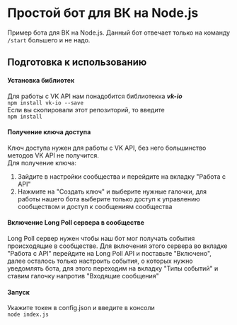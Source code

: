 Простой бот для ВК на Node.js
=
Пример бота для ВК на Node.js. Данный бот отвечает только на команду `/start` большего и не надо.

Подготовка к использованию
---
#### Установка библиотек
Для работы с VK API нам понадобится библиотекка **_vk-io_**<br>
`npm install vk-io --save`<br>
Если вы скопировали этот репозиторий, то введите <br>
`npm install`

#### Получение ключа доступа
Ключ доступа нужен для работы с VK API, без него большинство методов VK API не получится.
<br>
Для получение ключа:
1. Зайдите в настройки сообщества и перейдите на вкладку "Работа с API"
2. Нажмите на "Создать ключ" и выберите нужные галочки, для работы нашего бота выберите только доступ к управлению сообществом и доступ к сообщениям сообщества

#### Включение Long Poll сервера в сообществе
Long Poll сервер нужен чтобы наш бот мог получать события происходящие в сообществе. Для включения этого сервера во вкладке "Работа с API" перейдите на Long Poll API и поставьте "Включено", далее осталось только настроить события, о которых нужно уведомлять бота, для этого переходим на вкладку "Типы событий" и ставим галочку напротив "Входящие сообщения"

#### Запуск
Укажите токен в config.json и введите в консоли <br>
`node index.js`